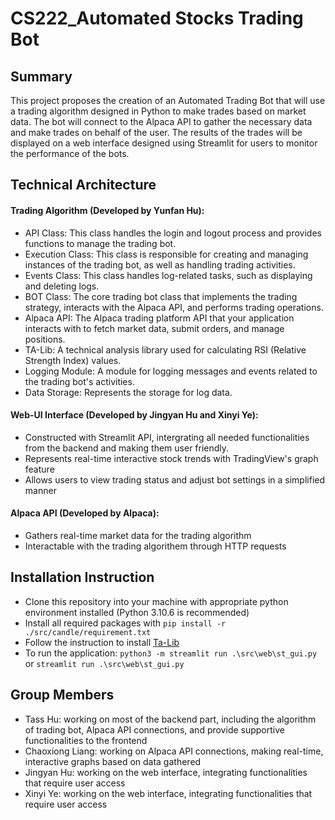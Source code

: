 # CS222_Automated Stocks Trading Bot
## Summary
This project proposes the creation of an Automated Trading Bot that will use a trading algorithm designed in Python to make trades based on market data. The bot will connect to the Alpaca API to gather the necessary data and make trades on behalf of the user. The results of the trades will be displayed on a web interface designed using Streamlit for users to monitor the performance of the bots.
## Technical Architecture
#### Trading Algorithm (Developed by Yunfan Hu):
- API Class: This class handles the login and logout process and provides functions to manage the trading bot.
- Execution Class: This class is responsible for creating and managing instances of the trading bot, as well as handling trading activities.
- Events Class: This class handles log-related tasks, such as displaying and deleting logs.
- BOT Class: The core trading bot class that implements the trading strategy, interacts with the Alpaca API, and performs trading operations.
- Alpaca API: The Alpaca trading platform API that your application interacts with to fetch market data, submit orders, and manage positions.
- TA-Lib: A technical analysis library used for calculating RSI (Relative Strength Index) values.
- Logging Module: A module for logging messages and events related to the trading bot's activities.
- Data Storage: Represents the storage for log data.
#### Web-UI Interface (Developed by Jingyan Hu and Xinyi Ye):
- Constructed with Streamlit API, intergrating all needed functionalities from the backend and making them user friendly.
- Represents real-time interactive stock trends with TradingView's graph feature
- Allows users to view trading status and adjust bot settings in a simplified manner
#### Alpaca API (Developed by Alpaca):
- Gathers real-time market data for the trading algorithm
- Interactable with the trading algorithem through HTTP requests
## Installation Instruction
- Clone this repository into your machine with appropriate python environment installed (Python 3.10.6 is recommended)
- Install all required packages with `pip install -r ./src/candle/requirement.txt`
- Follow the instruction to install [Ta-Lib](https://pypi.org/project/TA-Lib/)
- To run the application: `python3 -m streamlit run .\src\web\st_gui.py` or `streamlit run .\src\web\st_gui.py`
## Group Members
- Tass Hu: working on most of the backend part, including the algorithm of trading bot, Alpaca API connections, and provide supportive functionalities to the frontend
- Chaoxiong Liang: working on Alpaca API connections, making real-time, interactive graphs based on data gathered
- Jingyan Hu: working on the web interface, integrating functionalities that require user access
- Xinyi Ye: working on the web interface, integrating functionalities that require user access
